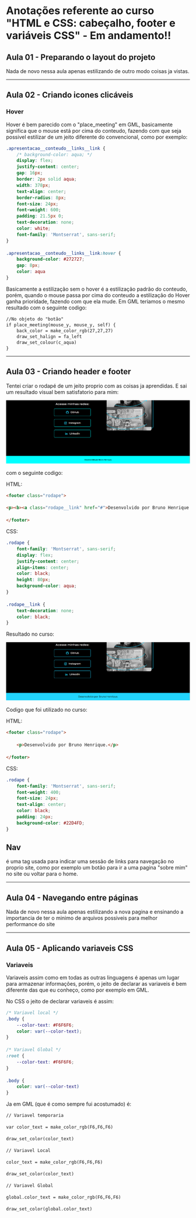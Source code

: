 # Anotações referente ao curso "HTML e CSS: cabeçalho, footer e variáveis CSS" - **Em andamento!!**

## Aula 01 - Preparando o layout do projeto

Nada de novo nessa aula apenas estilizando de outro modo coisas ja vistas.

---

## Aula 02 - Criando icones clicáveis

### **Hover**

Hover é bem parecido com o "place_meeting" em GML, basicamente significa que o mouse está por cima do conteudo, fazendo com que seja possivel estilizar de um jeito diferente do convencional, como por exemplo:

```CSS
.apresentacao__conteudo__links__link {
    /* background-color: aqua; */
    display: flex;
    justify-content: center;
    gap: 16px;
    border: 2px solid aqua;
    width: 378px;
    text-align: center;
    border-radius: 8px;
    font-size: 24px;
    font-weight: 600;
    padding: 21.5px 0;
    text-decoration: none;
    color: white;
    font-family: 'Montserrat', sans-serif;
}

.apresentacao__conteudo__links__link:hover {
    background-color: #272727;
    gap: 8px;
    color: aqua
}
```
Basicamente a estilização sem o hover é a estilização padrão do conteudo, porém, quando o mouse passa por cima do conteudo a estilização do Hover ganha prioridade, fazendo com que ela mude. Em GML teriamos o mesmo resultado com o seguinte codigo:

```GML
//No objeto do "botão"
if place_meeting(mouse_y, mouse_y, self) {
    back_color = make_color_rgb(27,27,27)
    draw_set_halign = fa_left
    draw_set_colour(c_aqua)
}
```

---

## Aula 03 - Criando header e footer

Tentei criar o rodapé de um jeito proprio com as coisas ja aprendidas. E sai um resultado visual bem satisfatorio para mim:

<img src="footer01.png">

com o seguinte codigo:

HTML:
```HTML
<footer class="rodape">

<p><b><a class="rodape__link" href="#">Desenvolvido por Bruno Henrique.</a></b></p>

</footer>
```

CSS:
```CSS
.rodape {
    font-family: 'Montserrat', sans-serif;
    display: flex;
    justify-content: center;
    align-items: center;
    color: black;
    height: 80px;
    background-color: aqua;
}

.rodape__link {
    text-decoration: none;
    color: black;
}
```
Resultado no curso:

<img src="footer02.png">

Codigo que foi utilizado no curso:

HTML:
```HTML
<footer class="rodape">

    <p>Desenvolvido por Bruno Henrique.</p>

</footer>
```

CSS:
```CSS
.rodape {
    font-family: 'Montserrat', sans-serif;
    font-weight: 400;
    font-size: 24px;
    text-align: center;
    color: black;
    padding: 24px;
    background-color: #22D4FD;
}
```

## **Nav**

é uma tag usada para indicar uma sessão de links para navegação no proprio site, como por exemplo um botão para ir a uma pagina "sobre mim" no site ou voltar para o home.

---

## Aula 04 - Navegando entre páginas

Nada de novo nessa aula apenas estilizando a nova pagina e ensinando a importancia de ter o minimo de arquivos possiveis para melhor performance do site

---

## Aula 05 - Aplicando variaveis CSS

### **Variaveis**
Variaveis assim como em todas as outras linguagens é apenas um lugar para armazenar informações, porém, o jeito de declarar as variaveis é bem diferente das que eu conheço, como por exemplo em GML.

No CSS o jeito de declarar variaveis é assim:

```CSS
/* Variavel local */
.body {
    --color-text: #F6F6F6;
    color: var(--color-text);
}

/* Variavel Global */
:root {
    --color-text: #F6F6F6;
}

.body {
    color: var(--color-text)
}
```

Ja em GML (que é como sempre fui acostumado) é:

```GML
// Variavel temporaria

var color_text = make_color_rgb(F6,F6,F6)

draw_set_color(color_text)

// Variavel Local

color_text = make_color_rgb(F6,F6,F6)

draw_set_color(color_text)

// Variavel Global

global.color_text = make_color_rgb(F6,F6,F6)

draw_set_color(global.color_text)

```